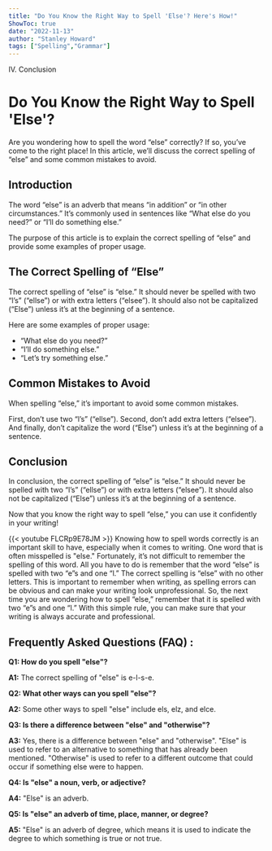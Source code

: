 ```yaml
---
title: "Do You Know the Right Way to Spell 'Else'? Here's How!"
ShowToc: true 
date: "2022-11-13"
author: "Stanley Howard" 
tags: ["Spelling","Grammar"]
---
```

IV. Conclusion

# Do You Know the Right Way to Spell 'Else'? 

Are you wondering how to spell the word “else” correctly? If so, you’ve come to the right place! In this article, we’ll discuss the correct spelling of “else” and some common mistakes to avoid. 

## Introduction 

The word “else” is an adverb that means “in addition” or “in other circumstances.” It’s commonly used in sentences like “What else do you need?” or “I’ll do something else.” 

The purpose of this article is to explain the correct spelling of “else” and provide some examples of proper usage. 

## The Correct Spelling of “Else” 

The correct spelling of “else” is “else.” It should never be spelled with two “l’s” (“ellse”) or with extra letters (“elsee”). It should also not be capitalized (“Else”) unless it’s at the beginning of a sentence. 

Here are some examples of proper usage: 

- “What else do you need?” 
- “I’ll do something else.” 
- “Let’s try something else.” 

## Common Mistakes to Avoid 

When spelling “else,” it’s important to avoid some common mistakes. 

First, don’t use two “l’s” (“ellse”). Second, don’t add extra letters (“elsee”). And finally, don’t capitalize the word (“Else”) unless it’s at the beginning of a sentence. 

## Conclusion 

In conclusion, the correct spelling of “else” is “else.” It should never be spelled with two “l’s” (“ellse”) or with extra letters (“elsee”). It should also not be capitalized (“Else”) unless it’s at the beginning of a sentence. 

Now that you know the right way to spell “else,” you can use it confidently in your writing!

{{< youtube FLCRp9E78JM >}} 
Knowing how to spell words correctly is an important skill to have, especially when it comes to writing. One word that is often misspelled is "else." Fortunately, it’s not difficult to remember the spelling of this word. All you have to do is remember that the word “else” is spelled with two “e”s and one “l.” The correct spelling is “else” with no other letters. This is important to remember when writing, as spelling errors can be obvious and can make your writing look unprofessional. So, the next time you are wondering how to spell “else,” remember that it is spelled with two “e”s and one “l.” With this simple rule, you can make sure that your writing is always accurate and professional.

## Frequently Asked Questions (FAQ) :
**Q1: How do you spell "else"?**

**A1:** The correct spelling of "else" is e-l-s-e. 

**Q2: What other ways can you spell "else"?**

**A2:** Some other ways to spell "else" include els, elz, and elce. 

**Q3: Is there a difference between "else" and "otherwise"?**

**A3:** Yes, there is a difference between "else" and "otherwise". "Else" is used to refer to an alternative to something that has already been mentioned. "Otherwise" is used to refer to a different outcome that could occur if something else were to happen. 

**Q4: Is "else" a noun, verb, or adjective?**

**A4:** "Else" is an adverb. 

**Q5: Is "else" an adverb of time, place, manner, or degree?**

**A5:** "Else" is an adverb of degree, which means it is used to indicate the degree to which something is true or not true.





